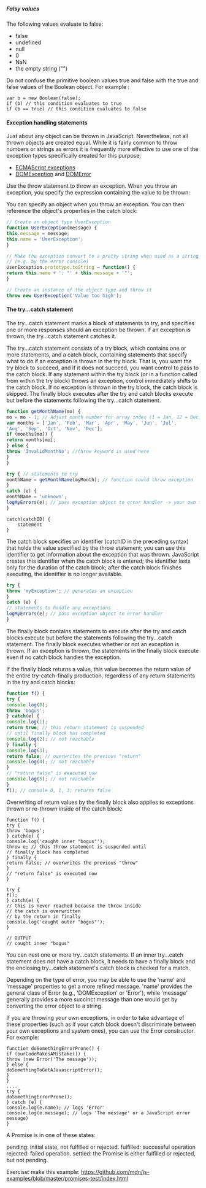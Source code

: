 ##### Falsy values
The following values evaluate to false: 
* false
* undefined 
* null 
* 0 
* NaN 
* the empty string ("")

Do not confuse the primitive boolean values true and false with the true and false values of the Boolean object. For example :

```
var b = new Boolean(false);
if (b) // this condition evaluates to true
if (b == true) // this condition evaluates to false
```

#### Exception handling statements

Just about any object can be thrown in JavaScript. Nevertheless, not all thrown objects are created equal. While it is fairly common to throw numbers or strings as errors it is frequently more effective to use one of the exception types specifically created for this purpose:

* [ECMAScript exceptions](https://developer.mozilla.org/en-US/docs/Web/JavaScript/Reference/Global_Objects/Error#Error_types)
* [DOMException](https://developer.mozilla.org/en-US/docs/Web/API/DOMException) and [DOMError](https://developer.mozilla.org/en-US/docs/Web/API/DOMError)

Use the throw statement to throw an exception. When you throw an exception, you specify the expression containing the value to be thrown:

You can specify an object when you throw an exception. You can then reference the object's properties in the catch block: 

```javascript 
// Create an object type UserException
function UserException(message) {
this.message = message;
this.name = 'UserException';
}

// Make the exception convert to a pretty string when used as a string 
// (e.g. by the error console)
UserException.prototype.toString = function() {
return this.name + ': "' + this.message + '"';
}

// Create an instance of the object type and throw it
throw new UserException('Value too high');
```

#### The try...catch statement 

The try...catch statement marks a block of statements to try, and specifies one or more responses should an exception be thrown. If an exception is thrown, the try...catch statement catches it.

The try...catch statement consists of a try block, which contains one or more statements, and a catch block, containing statements that specify what to do if an exception is thrown in the try block. That is, you want the try block to succeed, and if it does not succeed, you want control to pass to the catch block. If any statement within the try block (or in a function called from within the try block) throws an exception, control immediately shifts to the catch block. If no exception is thrown in the try block, the catch block is skipped. The finally block executes after the try and catch blocks execute but before the statements following the try...catch statement.

```javascript 
function getMonthName(mo) {
mo = mo - 1; // Adjust month number for array index (1 = Jan, 12 = Dec)
var months = ['Jan', 'Feb', 'Mar', 'Apr', 'May', 'Jun', 'Jul',
'Aug', 'Sep', 'Oct', 'Nov', 'Dec'];
if (months[mo]) {
return months[mo];
} else {
throw 'InvalidMonthNo'; //throw keyword is used here
}
}

try { // statements to try
monthName = getMonthName(myMonth); // function could throw exception
}
catch (e) {
monthName = 'unknown';
logMyErrors(e); // pass exception object to error handler -> your own function
}
```

```
catch(catchID) {
    statement 
}
```

The catch block specifies an identifier (catchID in the preceding syntax) that holds the value specified by the throw statement; you can use this identifier to get information about the exception that was thrown. JavaScript creates this identifier when the catch block is entered; the identifier lasts only for the duration of the catch block; after the catch block finishes executing, the identifier is no longer available.

```javascript 
try {
throw 'myException'; // generates an exception
}
catch (e) {
// statements to handle any exceptions
logMyErrors(e); // pass exception object to error handler
}
```

The finally block contains statements to execute after the try and catch blocks execute but before the statements following the try...catch statement. The finally block executes whether or not an exception is thrown. If an exception is thrown, the statements in the finally block execute even if no catch block handles the exception.


If the finally block returns a value, this value becomes the return value of the entire try-catch-finally production, regardless of any return statements in the try and catch blocks:

```javascript 
function f() {
try {
console.log(0);
throw 'bogus';
} catch(e) {
console.log(1);
return true; // this return statement is suspended
// until finally block has completed
console.log(2); // not reachable
} finally {
console.log(3);
return false; // overwrites the previous "return"
console.log(4); // not reachable
}
// "return false" is executed now  
console.log(5); // not reachable
}
f(); // console 0, 1, 3; returns false
```

Overwriting of return values by the finally block also applies to exceptions thrown or re-thrown inside of the catch block:

```
function f() {
try {
throw 'bogus';
} catch(e) {
console.log('caught inner "bogus"');
throw e; // this throw statement is suspended until 
// finally block has completed
} finally {
return false; // overwrites the previous "throw"
}
// "return false" is executed now
}

try {
f();
} catch(e) {
// this is never reached because the throw inside
// the catch is overwritten
// by the return in finally
console.log('caught outer "bogus"');
}

// OUTPUT
// caught inner "bogus"
```

You can nest one or more try...catch statements. If an inner try...catch statement does not have a catch block, it needs to have a finally block and the enclosing try...catch statement's catch block is checked for a match.

Depending on the type of error, you may be able to use the 'name' and 'message' properties to get a more refined message. 'name' provides the general class of Error (e.g., 'DOMException' or 'Error'), while 'message' generally provides a more succinct message than one would get by converting the error object to a string.

If you are throwing your own exceptions, in order to take advantage of these properties (such as if your catch block doesn't discriminate between your own exceptions and system ones), you can use the Error constructor. For example:

```
function doSomethingErrorProne() {
if (ourCodeMakesAMistake()) {
throw (new Error('The message'));
} else {
doSomethingToGetAJavascriptError();
}
}
....
try {
doSomethingErrorProne();
} catch (e) {
console.log(e.name); // logs 'Error'
console.log(e.message); // logs 'The message' or a JavaScript error message)
}
```

A Promise is in one of these states:

pending: initial state, not fulfilled or rejected.
fulfilled: successful operation
rejected: failed operation.
settled: the Promise is either fulfilled or rejected, but not pending.


Exercise: 
make this example: 
https://github.com/mdn/js-examples/blob/master/promises-test/index.html
